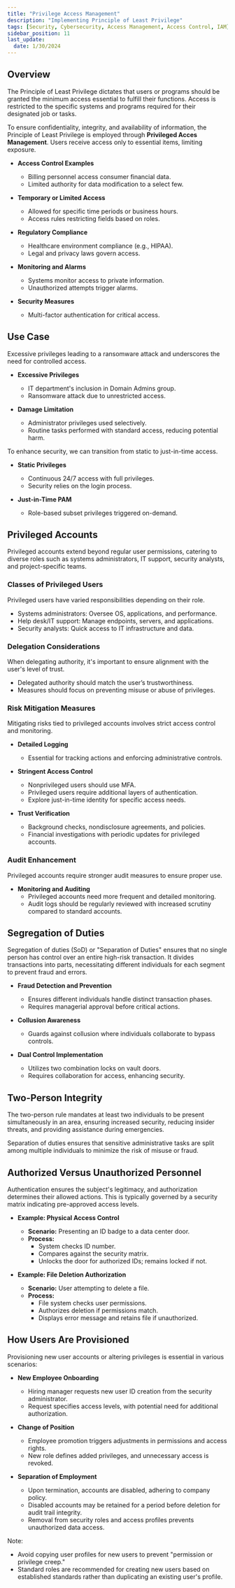 ```yaml
---
title: "Privilege Access Management"
description: "Implementing Principle of Least Privilege"
tags: [Security, Cybersecurity, Access Management, Access Control, IAM]
sidebar_position: 11
last_update:
  date: 1/30/2024
---
```


## Overview

The Principle of Least Privilege dictates that users or programs should be granted the minimum access essential to fulfill their functions. Access is restricted to the specific systems and programs required for their designated job or tasks.

To ensure confidentiality, integrity, and availability of information, the Principle of Least Privilege is employed through **Privileged Acces Management**. Users receive access only to essential items, limiting exposure.

- **Access Control Examples**
  - Billing personnel access consumer financial data.
  - Limited authority for data modification to a select few.

- **Temporary or Limited Access**
  - Allowed for specific time periods or business hours.
  - Access rules restricting fields based on roles.

- **Regulatory Compliance**
  - Healthcare environment compliance (e.g., HIPAA).
  - Legal and privacy laws govern access.

- **Monitoring and Alarms**
  - Systems monitor access to private information.
  - Unauthorized attempts trigger alarms.

- **Security Measures**
  - Multi-factor authentication for critical access.


## Use Case 

Excessive privileges leading to a ransomware attack and underscores the need for controlled access.

- **Excessive Privileges**
  - IT department's inclusion in Domain Admins group.
  - Ransomware attack due to unrestricted access.

- **Damage Limitation**
  - Administrator privileges used selectively.
  - Routine tasks performed with standard access, reducing potential harm.

To enhance security, we can transition from static to just-in-time access. 

- **Static Privileges**
    - Continuous 24/7 access with full privileges.
    - Security relies on the login process.

- **Just-in-Time PAM**
    - Role-based subset privileges triggered on-demand.



## Privileged Accounts

Privileged accounts extend beyond regular user permissions, catering to diverse roles such as systems administrators, IT support, security analysts, and project-specific teams. 

### Classes of Privileged Users

Privileged users have varied responsibilities depending on their role.

- Systems administrators: Oversee OS, applications, and performance.
- Help desk/IT support: Manage endpoints, servers, and applications.
- Security analysts: Quick access to IT infrastructure and data.

### Delegation Considerations

When delegating authority, it's important to ensure alignment with the user's level of trust.

- Delegated authority should match the user’s trustworthiness.
- Measures should focus on preventing misuse or abuse of privileges.


### Risk Mitigation Measures

Mitigating risks tied to privileged accounts involves strict access control and monitoring.

- **Detailed Logging**
  - Essential for tracking actions and enforcing administrative controls.

- **Stringent Access Control**
  - Nonprivileged users should use MFA.
  - Privileged users require additional layers of authentication.
  - Explore just-in-time identity for specific access needs.

- **Trust Verification**
  - Background checks, nondisclosure agreements, and policies.
  - Financial investigations with periodic updates for privileged accounts.

### Audit Enhancement

Privileged accounts require stronger audit measures to ensure proper use.

- **Monitoring and Auditing**
  - Privileged accounts need more frequent and detailed monitoring.
  - Audit logs should be regularly reviewed with increased scrutiny compared to standard accounts.

## Segregation of Duties 

Segregation of duties (SoD) or "Separation of Duties" ensures that no single person has control over an entire high-risk transaction. It divides transactions into parts, necessitating different individuals for each segment to prevent fraud and errors.

- **Fraud Detection and Prevention**
  - Ensures different individuals handle distinct transaction phases.
  - Requires managerial approval before critical actions.

- **Collusion Awareness**
  - Guards against collusion where individuals collaborate to bypass controls.

- **Dual Control Implementation**
  - Utilizes two combination locks on vault doors.
  - Requires collaboration for access, enhancing security.

## Two-Person Integrity

The two-person rule mandates at least two individuals to be present simultaneously in an area, ensuring increased security, reducing insider threats, and providing assistance during emergencies.

Separation of duties ensures that sensitive administrative tasks are split among multiple individuals to minimize the risk of misuse or fraud.

## Authorized Versus Unauthorized Personnel

Authentication ensures the subject's legitimacy, and authorization determines their allowed actions. This is typically governed by a security matrix indicating pre-approved access levels.

- **Example: Physical Access Control**
  - **Scenario:** Presenting an ID badge to a data center door.
  - **Process:**
    - System checks ID number.
    - Compares against the security matrix.
    - Unlocks the door for authorized IDs; remains locked if not.

- **Example: File Deletion Authorization**
  - **Scenario:** User attempting to delete a file.
  - **Process:**
    - File system checks user permissions.
    - Authorizes deletion if permissions match.
    - Displays error message and retains file if unauthorized.

## How Users Are Provisioned

Provisioning new user accounts or altering privileges is essential in various scenarios:

- **New Employee Onboarding**
    - Hiring manager requests new user ID creation from the security administrator.
    - Request specifies access levels, with potential need for additional authorization.
  
- **Change of Position**
    - Employee promotion triggers adjustments in permissions and access rights.
    - New role defines added privileges, and unnecessary access is revoked.

- **Separation of Employment**
    - Upon termination, accounts are disabled, adhering to company policy.
    - Disabled accounts may be retained for a period before deletion for audit trail integrity.
    - Removal from security roles and access profiles prevents unauthorized data access.

Note: 

- Avoid copying user profiles for new users to prevent "permission or privilege creep." 
- Standard roles are recommended for creating new users based on established standards rather than duplicating an existing user's profile.




